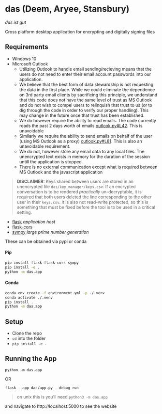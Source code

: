 # das (Deem, Aryee, Stansbury)
_das ist gut_

Cross platform desktop application for encrypting and digitally signing files
## Requirements
- Windows 10
- Microsoft Outlook
  - Utilizing Outlook to handle email sending/recieving means that the users do not need to enter their email account passwords into our application.
  - We believe that the best form of data stewardship is not requesting the data in the first place. While we could eliminate the dependence on 3rd party email clients by sacrificing this principle, we understand that this code does not have the same level of trust as MS Outlook and do not wish to compel users to relinquish that trust to us (or to dig through the code in order to verify our proper handling). This may change in the future once that trust has been established.
  - We do however require the ability to read emails. The code currently reads the past 2 days worth of emails [outlook.py#L42](https://github.com/JoelStansbury/das/blob/main/das/outlook/outlook.py#L42). This is unavoidable
  - Similarly we require the ability to send emails on behalf of the user (using MS Outlook as a proxy) [outlook.py#L81](https://github.com/JoelStansbury/das/blob/main/das/outlook/outlook.py#L81). This is also an unavoidable requirement.
  - We do not, however store any email data to any local files. The unencrypted text exists in memory for the duration of the session untill the application is stopped.
  - There is no external communication except what is required between MS Outlook and the javascript application


> __DISCLAIMER:__ Keys shared between users are stored in an unencrypted file `das/key_manager/keys.csv`. If an encrypted conversation is to be rendered _practically_ un-decryptable, it is required that both users deleted the line corresponding to the other user in their `keys.csv`. It is also not read-write protected, so this is something that must be fixed before the tool is to be used in a critical setting.


- [flask](https://pypi.org/project/Flask/) _application host_
- [flask-cors](https://pypi.org/project/Flask-Cors/)
- [sympy](https://pypi.org/project/sympy/) _large prime number generation_

These can be obtained via pypi or conda
#### Pip
```bash
pip install flask flask-cors sympy
pip install -e .
python -m das.app
```
#### Conda
```bash
conda env create -f environment.yml -p ./.venv
conda activate ./.venv
pip install .
python -m das.app
```

## Setup
- Clone the repo
- `cd` into the folder
- `pip install -e .`

## Running the App
`python -m das.app`

OR

`flask --app das/app.py --debug run`

> on unix this is you'll need `python3 -m das.app`

and navigate to http://localhost:5000 to see the website

